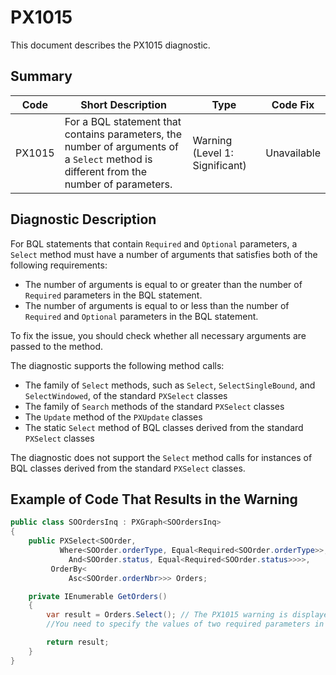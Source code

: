 # PX1015
This document describes the PX1015 diagnostic.

## Summary

| Code   | Short Description                                                                                                                      | Type                           | Code Fix    | 
| ------ | -------------------------------------------------------------------------------------------------------------------------------------- | ------------------------------ | ----------- | 
| PX1015 | For a BQL statement that contains parameters, the number of arguments of a `Select` method is different from the number of parameters. | Warning (Level 1: Significant) | Unavailable | 

## Diagnostic Description
For BQL statements that contain `Required` and `Optional` parameters, a `Select` method must have a number of arguments that satisfies both of the following requirements:
 - The number of arguments is equal to or greater than the number of `Required` parameters in the BQL statement.
 - The number of arguments is equal to or less than the number of `Required` and `Optional` parameters in the BQL statement.

To fix the issue, you should check whether all necessary arguments are passed to the method.

The diagnostic supports the following method calls:

 - The family of `Select` methods, such as `Select`, `SelectSingleBound`, and `SelectWindowed`, of the standard `PXSelect` classes
 - The family of `Search` methods of the standard `PXSelect` classes
 - The `Update` method of the `PXUpdate` classes
 - The static `Select` method of BQL classes derived from the standard `PXSelect` classes

The diagnostic does not support the `Select` method calls for instances of BQL classes derived from the standard `PXSelect` classes.

## Example of Code That Results in the Warning

```C#
public class SOOrdersInq : PXGraph<SOOrdersInq>
{
    public PXSelect<SOOrder,
		   Where<SOOrder.orderType, Equal<Required<SOOrder.orderType>>,
			 And<SOOrder.status, Equal<Required<SOOrder.status>>>>,
		 OrderBy<
			 Asc<SOOrder.orderNbr>>> Orders;

    private IEnumerable GetOrders()
    {
	    var result = Orders.Select(); // The PX1015 warning is displayed for this line.
		//You need to specify the values of two required parameters in the arguments.

	    return result;
    }
}
```